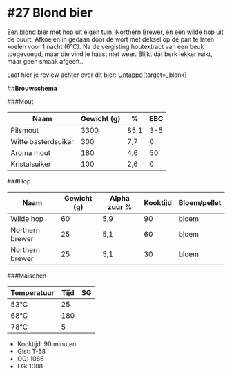# #27 Blond bier

Een blond bier met hop uit eigen tuin, Northern Brewer, en een wilde hop uit de buurt. Afkoelen in gedaan door de wort met deksel op de pan te laten koelen voor 1 nacht (6°C). Na de vergisting houtextract van een beuk toegevoegd, maar die vind je haast niet weer. Blijkt dat berk lekker ruikt, maar geen smaak afgeeft..


Laat hier je review achter over dit bier:
[Untappd](https://untappd.com/b/brouwerij-robier-nummer-27/5225528){target=_blank}



##**Brouwschema**


###Mout

Naam | Gewicht (g) | % | EBC
------------ | ---- | --- | ------------
Pilsmout | 3300 | 85,1 | 3-5
Witte basterdsuiker | 300 | 7,7 | 0
Aroma mout | 180  | 4,6 | 50
Kristalsuiker | 100 | 2,6 | 0


###Hop

Naam | Gewicht (g) | Alpha zuur % | Kooktijd | Bloem/pellet
------------ | ---- | --- | ---- | ------------
Wilde hop | 60 | 5,9 | 90 | bloem
Northern brewer | 25 | 5,1 | 60 | bloem
Northern brewer | 25 | 5,1 | 30 | bloem

###Maischen

Temperatuur | Tijd | SG
------------ | ---- | ------------
53°C | 25 | 
68°C | 180  | 
78°C | 5  | 

- Kooktijd: 90 minuten
- Gist: T-58
- OG: 1066
- FG: 1008